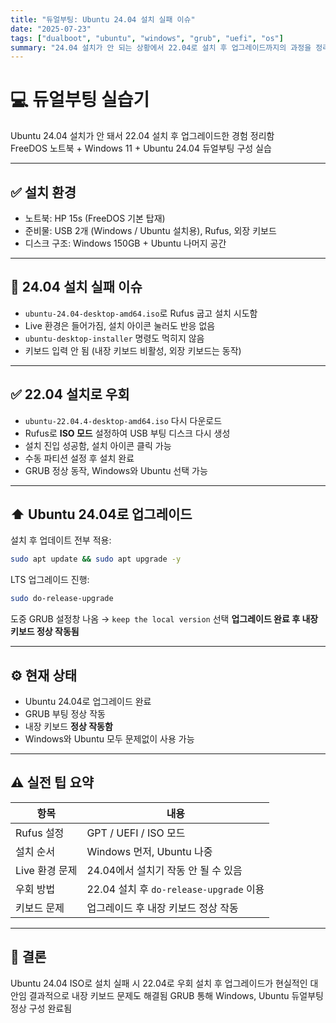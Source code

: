 ```yaml
---
title: "듀얼부팅: Ubuntu 24.04 설치 실패 이슈"
date: "2025-07-23"
tags: ["dualboot", "ubuntu", "windows", "grub", "uefi", "os"]
summary: "24.04 설치가 안 되는 상황에서 22.04로 설치 후 업그레이드까지의 과정을 정리함"
---
```


# 💻 듀얼부팅 실습기

Ubuntu 24.04 설치가 안 돼서 22.04 설치 후 업그레이드한 경험 정리함  
FreeDOS 노트북 + Windows 11 + Ubuntu 24.04 듀얼부팅 구성 실습

---

## ✅ 설치 환경

- 노트북: HP 15s (FreeDOS 기본 탑재)
- 준비물: USB 2개 (Windows / Ubuntu 설치용), Rufus, 외장 키보드
- 디스크 구조: Windows 150GB + Ubuntu 나머지 공간

---

## 🚫 24.04 설치 실패 이슈

- `ubuntu-24.04-desktop-amd64.iso`로 Rufus 굽고 설치 시도함
- Live 환경은 들어가짐, 설치 아이콘 눌러도 반응 없음
- `ubuntu-desktop-installer` 명령도 먹히지 않음
- 키보드 입력 안 됨 (내장 키보드 비활성, 외장 키보드는 동작)

---

## ✅ 22.04 설치로 우회

- `ubuntu-22.04.4-desktop-amd64.iso` 다시 다운로드
- Rufus로 **ISO 모드** 설정하여 USB 부팅 디스크 다시 생성
- 설치 진입 성공함, 설치 아이콘 클릭 가능
- 수동 파티션 설정 후 설치 완료
- GRUB 정상 동작, Windows와 Ubuntu 선택 가능

---

## ⬆️ Ubuntu 24.04로 업그레이드

설치 후 업데이트 전부 적용:

```bash
sudo apt update && sudo apt upgrade -y
```

LTS 업그레이드 진행:

```bash
sudo do-release-upgrade
```

도중 GRUB 설정창 나옴 → `keep the local version` 선택
**업그레이드 완료 후 내장 키보드 정상 작동됨**

---

## ⚙️ 현재 상태

- Ubuntu 24.04로 업그레이드 완료
- GRUB 부팅 정상 작동
- 내장 키보드 **정상 작동함**
- Windows와 Ubuntu 모두 문제없이 사용 가능

---

## ⚠️ 실전 팁 요약

| 항목           | 내용                                    |
| -------------- | --------------------------------------- |
| Rufus 설정     | GPT / UEFI / ISO 모드                   |
| 설치 순서      | Windows 먼저, Ubuntu 나중               |
| Live 환경 문제 | 24.04에서 설치기 작동 안 될 수 있음     |
| 우회 방법      | 22.04 설치 후 `do-release-upgrade` 이용 |
| 키보드 문제    | 업그레이드 후 내장 키보드 정상 작동     |

---

## 🧾 결론

Ubuntu 24.04 ISO로 설치 실패 시
22.04로 우회 설치 후 업그레이드가 현실적인 대안임
결과적으로 내장 키보드 문제도 해결됨
GRUB 통해 Windows, Ubuntu 듀얼부팅 정상 구성 완료됨
